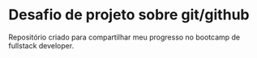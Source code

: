 # Desafio de projeto sobre git/github
Repositório criado para compartilhar meu progresso no bootcamp de fullstack developer.
